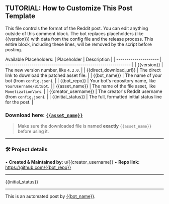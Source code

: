 <!-- TUTORIAL-START -->
TUTORIAL: How to Customize This Post Template
---------------------------------------------
This file controls the format of the Reddit post. You can edit anything outside of this comment block.
The bot replaces placeholders (like {{version}}) with data from the config file and the release process.
This entire block, including these lines, will be removed by the script before posting.

Available Placeholders:
| Placeholder           | Description                                                    |
| --------------------- | -------------------------------------------------------------- |
| {{version}}           | The new version number, like `4.2.0`.                          |
| {{direct_download_url}} | The direct link to download the patched asset file.            |
| {{bot_name}}          | The name of your bot (from `config.json`).                     |
| {{bot_repo}}          | Your bot's repository name, like `YourUsername/BitBot`.        |
| {{asset_name}}        | The name of the file asset, like `MonetizationVars`.           |
| {{creator_username}}  | The creator's Reddit username (from `config.json`).            |
| {{initial_status}}    | The full, formatted initial status line for the post.          |
<!-- TUTORIAL-END -->

### **Download here:** [`{{asset_name}}`]({{direct_download_url}})

> Make sure the downloaded file is named **exactly** `{{asset_name}}` before using it.

---

### 🛠️ Project details
• **Created & Maintained by:** u/{{creator_username}}
• **Repo link:** https://github.com/{{bot_repo}}

---

{{initial_status}}

---

This is an automated post by [{{bot_name}}](https://github.com/{{bot_repo}}).
